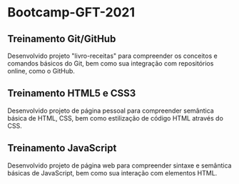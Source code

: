 # Bootcamp-GFT-2021

## Treinamento Git/GitHub

Desenvolvido projeto "livro-receitas" para compreender os conceitos e comandos básicos do Git, bem como sua integração com repositórios online, como o GitHub.

## Treinamento HTML5 e CSS3

Desenvolvido projeto de página pessoal para compreender semântica básica de HTML, CSS, bem como estilização de código HTML através do CSS.

## Treinamento JavaScript

Desenvolvido projeto de página web para compreender sintaxe e semântica básicas de JavaScript, bem como sua interação com elementos HTML.